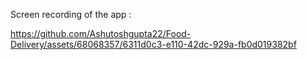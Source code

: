 
Screen recording of the app : 

https://github.com/Ashutoshgupta22/Food-Delivery/assets/68068357/6311d0c3-e110-42dc-929a-fb0d019382bf

